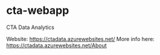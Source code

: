# cta-webapp
CTA Data Analytics 

Website: https://ctadata.azurewebsites.net/
More info here: https://ctadata.azurewebsites.net/About

